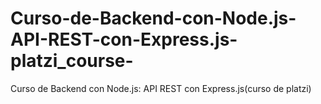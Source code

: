 # Curso-de-Backend-con-Node.js-API-REST-con-Express.js-platzi_course-
Curso de Backend con Node.js: API REST con Express.js(curso de platzi)
